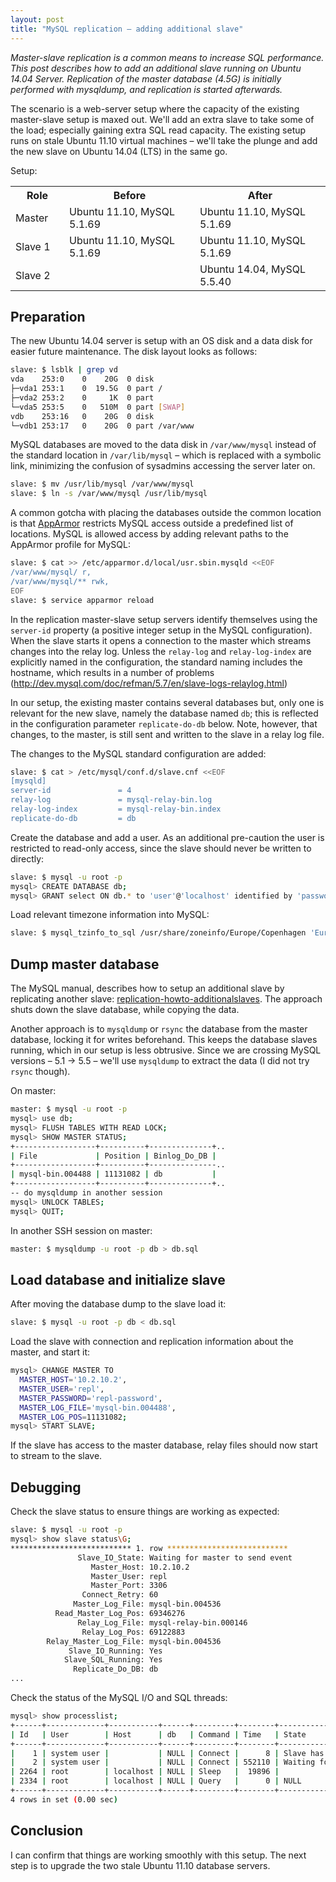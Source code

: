 ```yaml
---
layout: post
title: "MySQL replication – adding additional slave"
---
```


*Master-slave replication is a common means to increase SQL
performance. This post describes how to add an additional slave
running on Ubuntu 14.04 Server. Replication of the master database
(4.5G) is initially performed with mysqldump, and replication is
started afterwards.*

The scenario is a web-server setup where the capacity of the existing
master-slave setup is maxed out. We'll add an extra slave to take some
of the load; especially gaining extra SQL read capacity. The existing
setup runs on stale Ubuntu 11.10 virtual machines – we'll take the
plunge and add the new slave on Ubuntu 14.04 (LTS) in the same go.

Setup:
<table>
	<tr>
    	<th width="70px">Role</th><th>Before</th><th>After</th>
    </tr>
    <tr>
    	<td>Master</td>
    	<td>Ubuntu 11.10, MySQL 5.1.69</td>
        <td>Ubuntu 11.10, MySQL 5.1.69</td>
    </tr>
    <tr>
    	<td>Slave 1</td>
        <td>Ubuntu 11.10, MySQL 5.1.69</td>
        <td>Ubuntu 11.10, MySQL 5.1.69</td>
    </tr>
    <tr>
    	<td>Slave 2</td>
        <td></td>
        <td>Ubuntu 14.04, MySQL 5.5.40</td>
    </tr>
</table>

## Preparation

The new Ubuntu 14.04 server is setup with an OS disk and a data disk
for easier future maintenance. The disk layout looks as follows: 

```bash
slave: $ lsblk | grep vd  
vda    253:0    0    20G  0 disk  
├─vda1 253:1    0  19.5G  0 part /
├─vda2 253:2    0     1K  0 part 
└─vda5 253:5    0   510M  0 part [SWAP]
vdb    253:16   0    20G  0 disk  
└─vdb1 253:17   0    20G  0 part /var/www
```

MySQL databases are moved to the data disk in `/var/www/mysql` instead
of the standard location in `/var/lib/mysql` – which is replaced with
a symbolic link, minimizing the confusion of sysadmins accessing the
server later on.

```bash
slave: $ mv /usr/lib/mysql /var/www/mysql
slave: $ ln -s /var/www/mysql /usr/lib/mysql 
```

A common gotcha with placing the databases outside the common location
is that [AppArmor](https://en.wikipedia.org/wiki/AppArmor) restricts
MySQL access outside a predefined list of locations. MySQL is allowed
access by adding relevant paths to the AppArmor profile for MySQL:

```bash
slave: $ cat >> /etc/apparmor.d/local/usr.sbin.mysqld <<EOF
/var/www/mysql/ r,
/var/www/mysql/** rwk,
EOF
slave: $ service apparmor reload
```

In the replication master-slave setup servers identify themselves
using the `server-id` property (a positive integer setup in the MySQL
configuration). When the slave starts it opens a connection to the
master which streams changes into the relay log. Unless the
`relay-log` and `relay-log-index` are explicitly named in the
configuration, the standard naming includes the hostname, which
results in a number of problems
(http://dev.mysql.com/doc/refman/5.7/en/slave-logs-relaylog.html)

In our setup, the existing master contains several databases but, only
one is relevant for the new slave, namely the database named `db`;
this is reflected in the configuration parameter `replicate-do-db`
below. Note, however, that changes, to the master, is still sent and
written to the slave in a relay log file.

The changes to the MySQL standard configuration are added:

```bash
slave: $ cat > /etc/mysql/conf.d/slave.cnf <<EOF
[mysqld]
server-id               = 4
relay-log               = mysql-relay-bin.log
relay-log-index         = mysql-relay-bin.index
replicate-do-db         = db
```

Create the database and add a user. As an additional pre-caution the
user is restricted to read-only access, since the slave should never
be written to directly:

```bash
slave: $ mysql -u root -p
mysql> CREATE DATABASE db;
mysql> GRANT select ON db.* to 'user'@'localhost' identified by 'password';
```

Load relevant timezone information into MySQL:

```bash
slave: $ mysql_tzinfo_to_sql /usr/share/zoneinfo/Europe/Copenhagen 'Europe/Copenhagen' | mysql -u root --password=$DB_PWD mysql
```

## Dump master database

The MySQL manual, describes how to setup an additional slave by
replicating another slave:
[replication-howto-additionalslaves](http://dev.mysql.com/doc/refman/5.5/en/replication-howto-additionalslaves.html). The
approach shuts down the slave database, while copying the data.

Another approach is to `mysqldump` or `rsync` the database from the
master database, locking it for writes beforehand. This keeps the
database slaves running, which in our setup is less obtrusive. Since
we are crossing MySQL versions – 5.1 -> 5.5 – we'll use `mysqldump` to
extract the data (I did not try `rsync` though).

On master:

```bash
master: $ mysql -u root -p
mysql> use db;
mysql> FLUSH TABLES WITH READ LOCK;
mysql> SHOW MASTER STATUS;
+------------------+----------+--------------+..
| File             | Position | Binlog_Do_DB | 
+------------------+----------+---------------..
| mysql-bin.004488 | 11131082 | db           |
+------------------+----------+--------------+..
-- do mysqldump in another session
mysql> UNLOCK TABLES;
mysql> QUIT;
```

In another SSH session on master:

```bash
master: $ mysqldump -u root -p db > db.sql
```

## Load database and initialize slave

After moving the database dump to the slave load it:

```bash
slave: $ mysql -u root -p db < db.sql
```

Load the slave with connection and replication information about the
master, and start it:

```bash
mysql> CHANGE MASTER TO
  MASTER_HOST='10.2.10.2',
  MASTER_USER='repl',
  MASTER_PASSWORD='repl-password', 
  MASTER_LOG_FILE='mysql-bin.004488', 
  MASTER_LOG_POS=11131082;
mysql> START SLAVE;
```

If the slave has access to the master database, relay files should now
start to stream to the slave.

## Debugging

Check the slave status to ensure things are working as expected:

```bash
slave: $ mysql -u root -p
mysql> show slave status\G;
*************************** 1. row ***************************
               Slave_IO_State: Waiting for master to send event
                  Master_Host: 10.2.10.2
                  Master_User: repl
                  Master_Port: 3306
                Connect_Retry: 60
              Master_Log_File: mysql-bin.004536
          Read_Master_Log_Pos: 69346276
               Relay_Log_File: mysql-relay-bin.000146
                Relay_Log_Pos: 69122883
        Relay_Master_Log_File: mysql-bin.004536
             Slave_IO_Running: Yes
            Slave_SQL_Running: Yes
              Replicate_Do_DB: db
...
```

Check the status of the MySQL I/O and SQL threads:

```bash
mysql> show processlist;
+------+-------------+-----------+------+---------+--------+----------------------------------+
| Id   | User        | Host      | db   | Command | Time   | State                            |
+------+-------------+-----------+------+---------+--------+----------------------------------+
|    1 | system user |           | NULL | Connect |      8 | Slave has read all relay log     |
|    2 | system user |           | NULL | Connect | 552110 | Waiting for master to send event |
| 2264 | root        | localhost | NULL | Sleep   |  19896 |                                  |
| 2334 | root        | localhost | NULL | Query   |      0 | NULL                             |
+------+-------------+-----------+------+---------+--------+----------------------------------+
4 rows in set (0.00 sec)
```

## Conclusion

I can confirm that things are working smoothly with this setup. The
next step is to upgrade the two stale Ubuntu 11.10 database servers.

